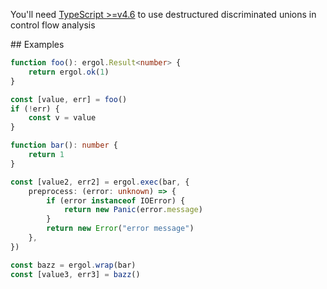You'll need
[TypeScript >=v4.6](https://www.typescriptlang.org/docs/handbook/release-notes/typescript-4-6.html#control-flow-analysis-for-destructured-discriminated-unions)
to use destructured discriminated unions in control flow analysis

## Examples

```ts
function foo(): ergol.Result<number> {
	return ergol.ok(1)
}

const [value, err] = foo()
if (!err) {
	const v = value
}

function bar(): number {
	return 1
}

const [value2, err2] = ergol.exec(bar, {
	preprocess: (error: unknown) => {
		if (error instanceof IOError) {
			return new Panic(error.message)
		}
		return new Error("error message")
	},
})

const bazz = ergol.wrap(bar)
const [value3, err3] = bazz()
```
